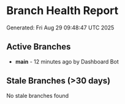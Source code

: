 # Branch Health Report
Generated: Fri Aug 29 09:48:47 UTC 2025

## Active Branches
- **main** - 12 minutes ago by Dashboard Bot

## Stale Branches (>30 days)
No stale branches found
